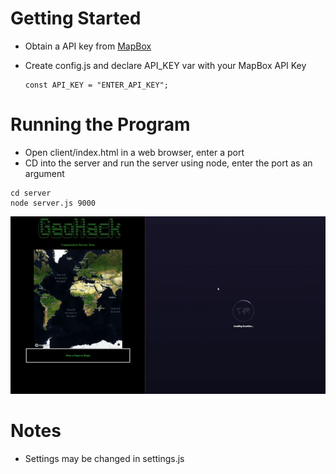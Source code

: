 
# Getting Started
- Obtain a API key from [MapBox](https://www.mapbox.com/)

- Create config.js and declare API_KEY var with your MapBox API Key
   ```
   const API_KEY = "ENTER_API_KEY";
   ```

# Running the Program
- Open client/index.html in a web browser, enter a port
- CD into the server and run the server using node, enter the port as an argument
 ```
cd server
node server.js 9000
 ```
![gif](other/geo_gif.gif)

# Notes
- Settings may be changed in settings.js

